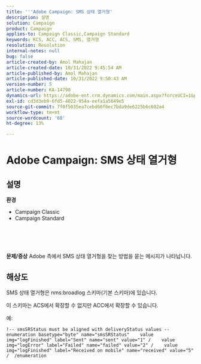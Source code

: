 ```yaml
---
title: '''Adobe Campaign: SMS 상태 열거형'
description: 설명
solution: Campaign
product: Campaign
applies-to: Campaign Classic,Campaign Standard
keywords: KCS, ACC, ACS, SMS, 열거형
resolution: Resolution
internal-notes: null
bug: false
article-created-by: Amol Mahajan
article-created-date: 10/31/2022 9:45:54 AM
article-published-by: Amol Mahajan
article-published-date: 10/31/2022 9:50:43 AM
version-number: 5
article-number: KA-14790
dynamics-url: https://adobe-ent.crm.dynamics.com/main.aspx?forceUCI=1&pagetype=entityrecord&etn=knowledgearticle&id=6ee59aca-0059-ed11-9561-6045bd006079
exl-id: cd3d3eb9-6fd5-4022-954a-eefa1a5649e5
source-git-commit: 7f0f5035ea7cebd60f6ec7bda9de6225b6c602a4
workflow-type: tm+mt
source-wordcount: '68'
ht-degree: 13%

---
```


# Adobe Campaign: SMS 상태 열거형

## 설명

<b>환경</b>
- Campaign Classic
- Campaign Standard

<br><br> <br><br><b>문제/증상</b>
Adobe 측에서 SMS 상태 열거형을 찾는 방법을 묻는 메시지가 나타납니다.


## 해상도


SMS 상태 열거형은 nms:broadlog 스키마(기본 스키마)에 있습니다.

이 스키마는 ACS에서 확장할 수 없지만 ACC에서 확장할 수 있습니다.

예:


```
!-- smsSRStatus must be aligned with deliveryStatus values --  enumeration basetype="byte" name="smsSRStatus"    value img="logFinished" label="Sent" name="sent" value="1" /    value img="logError" label="Failed" name="failed" value="2" /    value img="logFinished" label="Received on mobile" name="received" value="5" /  /enumeration
```
